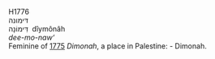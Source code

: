<body>
  <p>H1776<br>  דּימונה  <br> דִּימוֹנָה  ‎  dı̂ymônâh  <br><i>dee-mo-naw‘ </i><br>Feminine of <a href="h1775.htm">1775</a>  <i>Dimonah</i>, a place in Palestine: - Dimonah.<br></p>
 </body>